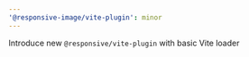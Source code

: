 ```yaml
---
'@responsive-image/vite-plugin': minor
---
```


Introduce new `@responsive/vite-plugin` with basic Vite loader
